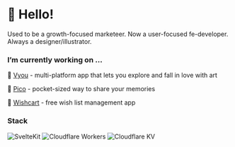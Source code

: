 # 👋 Hello!
Used to be a growth-focused marketeer. Now a user-focused fe-developer. Always a designer/illustrator. 


### I’m currently working on ...
🎨 [Vyou](https://vyou.art) - multi-platform app that lets you explore and fall in love with art

🐼 [Pico](https://usepi.co) - pocket-sized way to share your memories

🎁 [Wishcart](https://wishcart.com) - free wish list management app


### Stack
![SvelteKit](https://img.shields.io/badge/Svelte/Kit-%23EEE.svg?style=for-the-badge&logo=svelte&logoColor=FF3E00)
![Cloudflare Workers](https://img.shields.io/badge/Cloudflare-Workers-%23f38020.svg?style=for-the-badge&logo=cloudflare&logoColor=f38020)
![Cloudflare KV](https://img.shields.io/badge/Cloudflare-KV-%23f38020.svg?style=for-the-badge&logo=cloudflare&logoColor=f38020)
